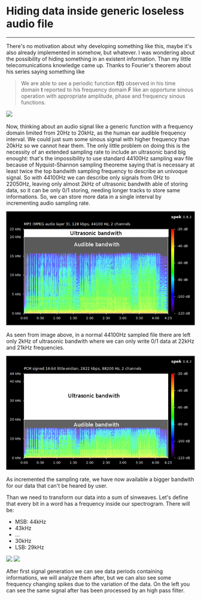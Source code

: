 # Hiding data inside  generic loseless audio file
___
There's no motivation about why developing something like this, maybe it's also already implemented in somehow, but whatever.
I was wondering about the possibility of hiding something in an existent information.
Than my little telecomunications knowledge came up.
Thanks to Fourier's theorem about his series saying something like

> We are able to see a periodic function **f(t)** observed in his time domain **t** reported to his frequency domain **F** like an opportune sinous operation with appropriate amplitude, phase and frequency sinous functions.

![](http://www.math.harvard.edu/archive/21b_fall_03/fourier/approximation.gif)

Now, thinking about an audio signal like a generic function with a frequency domain limited from 20Hz to 20kHz, as the human ear audible frequency interval.
We could just sum some sinous signal with higher frequency than 20kHz so we cannot hear them.
The only little problem on doing this is the necessity of an extended sampling rate to include an ultrasonic band big enought: that's the impossibility to use standard 44100Hz sampling wav file because of Nyquist-Shannon sampling theoreme saying that is necessary at least twice the top bandwith sampling frequency to describe an univoque signal.
So with 44100Hz we can describe only signals from 0Hz to 22050Hz, leaving only almost 2kHz of ultrasonic bandwith able of storing data, so it can be only 0/1 storing, needing longer tracks to store same informations.
So, we can store more data in a single interval by incrementing audio sampling rate.

![](images/44100_spectrum.png)

As seen from image above, in a normal 44100Hz sampled file there are left only 2kHz of ultrasonic bandwith where we can only write 0/1 data at 22kHz and 21kHz frequencies.

![](images/88200_spectrum.png)

As incremented the sampling rate, we have now available a bigger bandwith for our data that can't be heared by user.

Than we need to transform our data into a sum of sinweaves.
Let's define that every bit in a word has a frequency inside our spectrogram.
There will be:
* MSB: 44kHz
* 43kHz
* ...
* 30kHz
* LSB: 29kHz

![](image/data_spectrum_raw.png) ![](image/data_spectrum_high.png)

After first signal generation we can see data periods containing informations, we will analyze them after, but we can also see some frequency changing spikes due to the variation of the data.
On the left you can see the same signal after has been processed by an high pass filter.
